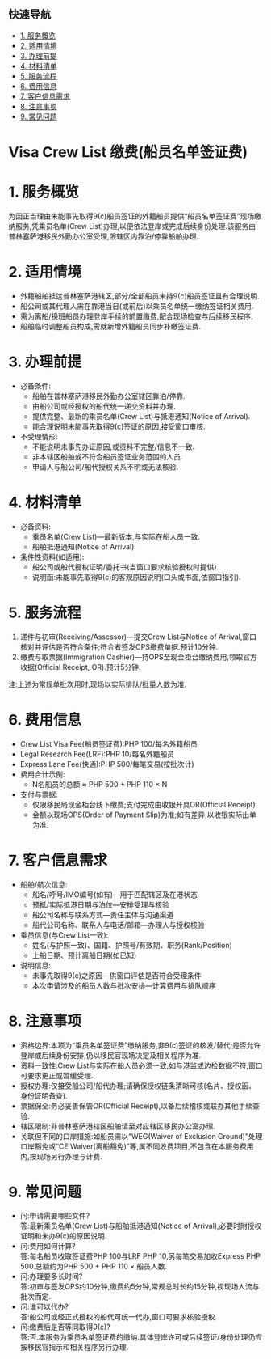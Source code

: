 ## 快速导航
- [1. 服务概览](#1-服务概览)
- [2. 适用情境](#2-适用情境)
- [3. 办理前提](#3-办理前提)
- [4. 材料清单](#4-材料清单)
- [5. 服务流程](#5-服务流程)
- [6. 费用信息](#6-费用信息)
- [7. 客户信息需求](#7-客户信息需求)
- [8. 注意事项](#8-注意事项)
- [9. 常见问题](#9-常见问题)

# Visa Crew List 缴费(船员名单签证费)

# 1. 服务概览
为因正当理由未能事先取得9(c)船员签证的外籍船员提供“船员名单签证费”现场缴纳服务,凭乘员名单(Crew List)办理,以便依法登岸或完成后续身份处理.该服务由普林塞萨港移民外勤办公室受理,限辖区内靠泊/停靠船舶办理.

# 2. 适用情境
- 外籍船舶抵达普林塞萨港辖区,部分/全部船员未持9(c)船员签证且有合理说明.
- 船公司或其代理人需在靠港当日(或前后)以乘员名单统一缴纳签证相关费用.
- 需为离船/换班船员办理登岸手续的前置缴费,配合现场检查与后续移民程序.
- 船舶临时调整船员构成,需就新增外籍船员同步补缴签证费.

# 3. 办理前提
- 必备条件:
  - 船舶在普林塞萨港移民外勤办公室辖区靠泊/停靠.
  - 由船公司或经授权的船代统一递交资料并办理.
  - 提供完整、最新的乘员名单(Crew List)与抵港通知(Notice of Arrival).
  - 能合理说明未能事先取得9(c)签证的原因,接受窗口审核.
- 不受理情形:
  - 不能说明未事先办证原因,或资料不完整/信息不一致.
  - 非本辖区船舶或不符合船员签证业务范围的人员.
  - 申请人与船公司/船代授权关系不明或无法核验.

# 4. 材料清单
- 必备资料:
  - 乘员名单(Crew List)—最新版本,与实际在船人员一致.
  - 船舶抵港通知(Notice of Arrival).
- 条件性资料(如适用):
  - 船公司或船代授权证明/委托书(当窗口要求核验授权时提供).
  - 说明函:未能事先取得9(c)的客观原因说明(口头或书面,依窗口指引).

# 5. 服务流程
1. 递件与初审(Receiving/Assessor)—提交Crew List与Notice of Arrival,窗口核对并评估是否符合条件;符合者签发OPS缴费单据.预计10分钟.
2. 缴费与取票据(Immigration Cashier)—持OPS至现金柜台缴纳费用,领取官方收据(Official Receipt, OR).预计5分钟.

注:上述为常规单批次用时,现场以实际排队/批量人数为准.

# 6. 费用信息
- Crew List Visa Fee(船员签证费):PHP 100/每名外籍船员
- Legal Research Fee(LRF):PHP 10/每名外籍船员
- Express Lane Fee(快通):PHP 500/每笔交易(按批次计)
- 费用合计示例:
  - N名船员的总额 ≈ PHP 500 + PHP 110 × N
- 支付与票据:
  - 仅限移民局现金柜台线下缴费;支付完成由收银开具OR(Official Receipt).
  - 金额以现场OPS(Order of Payment Slip)为准;如有差异,以收银实际出单为准.

# 7. 客户信息需求
- 船舶/航次信息:
  - 船名/呼号/IMO编号(如有)—用于匹配辖区及在港状态
  - 预抵/实际抵港日期与泊位—安排受理与核验
  - 船公司名称与联系方式—责任主体与沟通渠道
  - 船代公司名称、联系人与电话/邮箱—办理人与授权核验
- 乘员信息(与Crew List一致):
  - 姓名(与护照一致)、国籍、护照号/有效期、职务(Rank/Position)
  - 上船日期、预计离船日期(如已知)
- 说明信息:
  - 未事先取得9(c)之原因—供窗口评估是否符合受理条件
  - 本次申请涉及的船员人数与批次安排—计算费用与排队顺序

# 8. 注意事项
- 资格边界:本项为“乘员名单签证费”缴纳服务,非9(c)签证的核发/替代;是否允许登岸或后续身份安排,仍以移民官现场决定及相关程序为准.
- 资料一致性:Crew List与实际在船人员必须一致;如与港监或边检数据不符,窗口可要求更正或暂缓受理.
- 授权办理:仅接受船公司/船代办理;请确保授权链条清晰可核(名片、授权函、身份证明备查).
- 票据保全:务必妥善保管OR(Official Receipt),以备后续稽核或联办其他手续查验.
- 辖区限制:非普林塞萨港辖区船舶请至对应辖区移民办公室办理.
- 关联但不同的口岸措施:如船员需以“WEG(Waiver of Exclusion Ground)”处理口岸豁免或“CE Waiver(离船豁免)”等,属不同收费项目,不包含在本服务费用内,按现场另行办理与计费.

# 9. 常见问题
- 问:申请需要哪些文件?  
  答:最新乘员名单(Crew List)与船舶抵港通知(Notice of Arrival),必要时附授权证明和未办9(c)的原因说明.
- 问:费用如何计算?  
  答:每名船员收取签证费PHP 100与LRF PHP 10,另每笔交易加收Express PHP 500.总额约为PHP 500 + PHP 110 × 船员人数.
- 问:办理要多长时间?  
  答:初审与签发OPS约10分钟,缴费约5分钟,常规总时长约15分钟,视现场人流与批次而定.
- 问:谁可以代办?  
  答:船公司或经正式授权的船代可统一代办,窗口可要求核验授权.
- 问:缴费后是否等同取得9(c)?  
  答:否.本服务为乘员名单签证费的缴纳.具体登岸许可或后续签证/身份处理仍应按移民官指示和相关程序另行办理.
